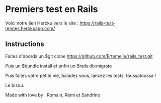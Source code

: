 <h1>Premiers test en Rails</h1>

Voici notre lien Heroku vers le site : https://rails-test-rennes.herokuapp.com/

<h2> Instructions </h2>

Faites d'abords un $git clone https://github.com/Ertemelle/rails_test.git

Puis un $bundle install
et enfin un $rails db:migrate

Puis faites votre petite vie, baladez vous, lancez les tests, toussatoussa !

Le bisou.

Made with love by : Romain, Rémi et Sandrine
